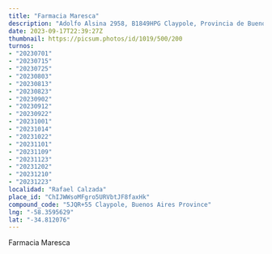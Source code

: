 ```yaml
---
title: "Farmacia Maresca"
description: "Adolfo Alsina 2958, B1849HPG Claypole, Provincia de Buenos Aires, Argentina"
date: 2023-09-17T22:39:27Z
thumbnail: https://picsum.photos/id/1019/500/200
turnos:
- "20230701"
- "20230715"
- "20230725"
- "20230803"
- "20230813"
- "20230823"
- "20230902"
- "20230912"
- "20230922"
- "20231001"
- "20231014"
- "20231022"
- "20231101"
- "20231109"
- "20231123"
- "20231202"
- "20231210"
- "20231223"
localidad: "Rafael Calzada"
place_id: "ChIJWWsoMFgro5URVbtJF8faxHk"
compound_code: "5JQR+55 Claypole, Buenos Aires Province"
lng: "-58.3595629"
lat: "-34.812076"
---
```


Farmacia Maresca